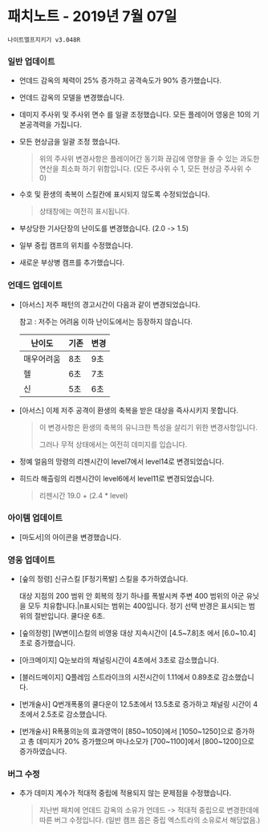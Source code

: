 # 패치노트 - 2019년 7월 07일

```
나이트엘프지키기 v3.048R
```

### 일반 업데이트

- 언데드 감옥의 체력이 25% 증가하고 공격속도가 90% 증가했습니다.

- 언데드 감옥의 모델을 변경했습니다.

- 데미지 주사위 및 주사위 면수 를 일괄 조정했습니다. 모든 플레이어 영웅은 10의 기본공격력을 가집니다.

- 모든 현상금을 일괄 조정 했습니다.

  > 위의 주사위 변경사항은 플레이어간 동기화 끊김에 영향을 줄 수 있는 과도한 연산을 최소화 하기 위함입니다. (모든 주사위 수 1, 모든 현상금 주사위 수 0)

- 수호 및 환생의 축복이 스킬칸에 표시되지 않도록 수정되었습니다.

  > 상태창에는 여전히 표시됩니다.

- 부상당한 기사단장의 난이도를 변경했습니다. (2.0 -> 1.5)

- 일부 중립 캠프의 위치를 수정했습니다.

- 새로운 부상병 캠프를 추가했습니다.

### 언데드 업데이트

- [아서스] 저주 패턴의 경고시간이 다음과 같이 변경되었습니다.

  참고 : 저주는 어려움 이하 난이도에서는 등장하지 않습니다.

  | 난이도          | 기존 | 변경 |
  | ------ | ---- | ---- |
  | 매우어려움 | 8초  | 9초 |
  | 헬              | 6초  | 7초  |
  | 신              | 5초  | 6초  |

- [아서스] 이제 저주 공격이 환생의 축복을 받은 대상을 즉사시키지 못합니다.

  > 이 변경사항은 환생의 축복의 유니크한 특성을 살리기 위한 변경사항입니다.
  >
  > 그러나 무적 상태에서는 여전히 데미지를 입습니다.

- 정예 얼음의 망령의 리젠시간이 level7에서 level14로 변경되었습니다.

- 히드라 해츨링의 리젠시간이 level6에서 level11로 변경되었습니다.

  > 리젠시간 19.0 + (2.4 * level)


### 아이템 업데이트

- [마도서]의 아이콘을 변경했습니다.

### 영웅 업데이트

- [숲의 정령] 신규스킬 [F정기폭발] 스킬을 추가하였습니다.

  대상 지점의 200 범위 안 회복의 정기 하나를 폭발시켜 주변 400 범위의 아군 유닛을 모두 치유합니다.|n표시되는 범위는 400입니다. 정기 선택 반경은 표시되는 범위의 절반입니다. 쿨다운 6초.

- [숲의정령] [W변이]스킬의 비영웅 대상 지속시간이 [4.5~7.8]초 에서 [6.0~10.4]초로 증가했습니다.

- [아크메이지] Q눈보라의 채널링시간이 4초에서 3초로 감소했습니다.

- [블러드메이지] Q플레임 스트라이크의 시전시간이 1.11에서 0.89초로 감소했습니다.

- [번개술사] Q번개폭풍의 쿨다운이 12.5초에서 13.5초로 증가하고 채널링 시간이 4초에서 2.5초로 감소했습니다.

- [번개술사] R폭풍의눈의 효과영역이 [850~1050]에서 [1050~1250]으로 증가하고 총 데미지가 20% 증가했으며 마나소모가 [700~1100]에서 [800~1200]으로 증가하였습니다.

### 버그 수정
- 추가 데미지 계수가 적대적 중립에 적용되지 않는 문제점을 수정했습니다.

  > 지난번 패치에 언데드 감옥의 소유가 언데드 -> 적대적 중립으로 변경한데에 따른 버그 수정입니다. (일반 캠프 몹은 중립 엑스트라의 소유로서 해당없음.)